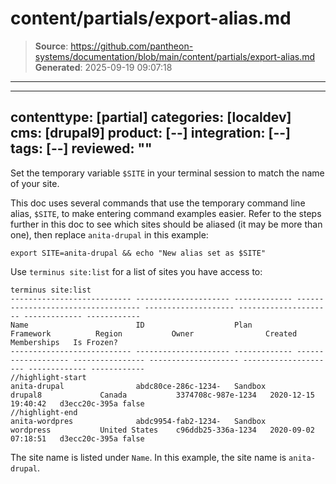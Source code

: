 # content/partials/export-alias.md

> **Source**: https://github.com/pantheon-systems/documentation/blob/main/content/partials/export-alias.md
> **Generated**: 2025-09-19 09:07:18

---

---
contenttype: [partial]
categories: [localdev]
cms: [drupal9]
product: [--]
integration: [--]
tags: [--]
reviewed: ""
---

Set the temporary variable `$SITE` in your terminal session to match the name of your site.

This doc uses several commands that use the temporary command line alias, `$SITE`, to make entering command examples easier. Refer to the steps further in this doc to see which sites should be aliased (it may be more than one), then replace `anita-drupal` in this example:

```bash{promptUser:user}
export SITE=anita-drupal && echo "New alias set as $SITE"
```

<Accordion title="How to Use Terminus to Find the Site Name" id="site-name" icon="info-sign">

Use `terminus site:list` for a list of sites you have access to:

```bash{outputLines:2-8}
terminus site:list
--------------------------- --------------------- ------------- ----------------------------------- -------------------- --------------------- ------------- ------------
Name                        ID                    Plan          Framework          Region           Owner                Created               Memberships   Is Frozen?
--------------------------- --------------------- ------------- ------------------- ---------------- -------------------- --------------------- ------------- ------------
//highlight-start
anita-drupal                abdc80ce-286c-1234-   Sandbox       drupal8             Canada           3374708c-987e-1234   2020-12-15 19:40:42   d3ecc20c-395a false
//highlight-end
anita-wordpres              abdc9954-fab2-1234-   Sandbox       wordpress           United States    c96ddb25-336a-1234   2020-09-02 07:18:51   d3ecc20c-395a false
```

The site name is listed under `Name`. In this example, the site name is `anita-drupal`.

</Accordion>
